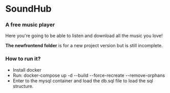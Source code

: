 # SoundHub
### A free music player

Here you're going to be able to listen and download all the music you love!

**The newfrontend folder** is for a new project version but is still incomplete.

### How to run it?
- Install docker
- Run: docker-compose up -d --build --force-recreate --remove-orphans
- Enter to the mysql container and load the db.sql file to load the sql structure.
